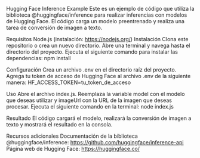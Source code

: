 Hugging Face Inference Example
Este es un ejemplo de código que utiliza la biblioteca @huggingface/inference para realizar inferencias con modelos de Hugging Face. El código carga un modelo preentrenado y realiza una tarea de conversión de imagen a texto.

Requisitos
Node.js (instalación: https://nodejs.org/)
Instalación
Clona este repositorio o crea un nuevo directorio.
Abre una terminal y navega hasta el directorio del proyecto.
Ejecuta el siguiente comando para instalar las dependencias:
npm install

Configuración
Crea un archivo .env en el directorio raíz del proyecto.
Agrega tu token de acceso de Hugging Face al archivo .env de la siguiente manera:
HF_ACCESS_TOKEN=tu_token_de_acceso

Uso
Abre el archivo index.js.
Reemplaza la variable model con el modelo que deseas utilizar y imageUrl con la URL de la imagen que deseas procesar.
Ejecuta el siguiente comando en la terminal:
node index.js

Resultado
El código cargará el modelo, realizará la conversión de imagen a texto y mostrará el resultado en la consola.

Recursos adicionales
Documentación de la biblioteca @huggingface/inference: https://github.com/huggingface/inference-api
Página web de Hugging Face: https://huggingface.co/